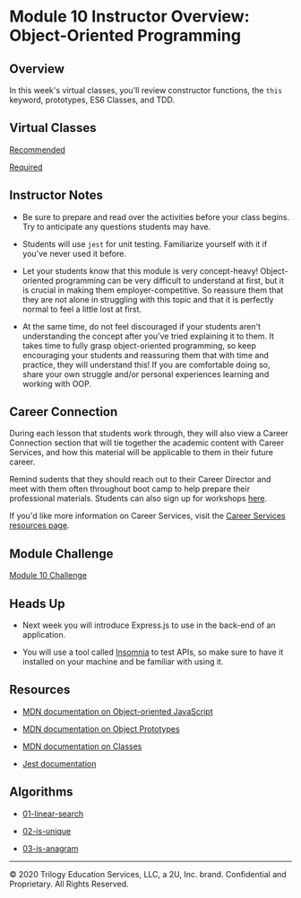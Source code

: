 # Module 10 Instructor Overview: Object-Oriented Programming

## Overview

In this week's virtual classes, you'll review constructor functions, the `this` keyword, prototypes, ES6 Classes, and TDD.

## Virtual Classes

[Recommended](./10.1-RECOMMENDED.md)

[Required](./10.2-REQUIRED.md)

## Instructor Notes

* Be sure to prepare and read over the activities before your class begins. Try to anticipate any questions students may have.

* Students will use `jest` for unit testing. Familiarize yourself with it if you've never used it before.

* Let your students know that this module is very concept-heavy! Object-oriented programming can be very difficult to understand at first, but it is crucial in making them employer-competitive. So reassure them that they are not alone in struggling with this topic and that it is perfectly normal to feel a little lost at first. 

* At the same time, do not feel discouraged if your students aren't understanding the concept after you've tried explaining it to them. It takes time to fully grasp object-oriented programming, so keep encouraging your students and reassuring them that with time and practice, they will understand this! If you are comfortable doing so, share your own struggle and/or personal experiences learning and working with OOP.

## Career Connection

During each lesson that students work through, they will also view a Career Connection section that will tie together the academic content with Career Services, and how this material will be applicable to them in their future career.

Remind sudents that they should reach out to their Career Director and meet with them often throughout boot camp to help prepare their professional materials. Students can also sign up for workshops [here](https://careerservicesonlineevents.splashthat.com/).

If you'd like more information on Career Services, visit the [Career Services resources page](http://bit.ly/CodingCS).

## Module Challenge

[Module 10 Challenge](../../01-Class-Content/10-OOP/02-Challenge)

## Heads Up

* Next week you will introduce Express.js to use in the back-end of an application. 

* You will use a tool called [Insomnia](https://insomnia.rest/) to test APIs, so make sure to have it installed on your machine and be familiar with using it. 

## Resources

* [MDN documentation on Object-oriented JavaScript](https://developer.mozilla.org/en-US/docs/Learn/JavaScript/Objects/Object-oriented_JS)

* [MDN documentation on Object Prototypes](https://developer.mozilla.org/en-US/docs/Learn/JavaScript/Objects/Object_prototypes)

* [MDN documentation on Classes](https://developer.mozilla.org/en-US/docs/Web/JavaScript/Reference/Classes)

* [Jest documentation](https://jestjs.io/docs/en/using-matchers)

## Algorithms

* [01-linear-search](../../01-Class-Content/10-OOP/03-Algorithms/01-linear-search)

* [02-is-unique](../../01-Class-Content/10-OOP/03-Algorithms/02-is-unique)

* [03-is-anagram](../../01-Class-Content/10-OOP/03-Algorithms/03-is-anagram)

---
© 2020 Trilogy Education Services, LLC, a 2U, Inc. brand.  Confidential and Proprietary.  All Rights Reserved.
